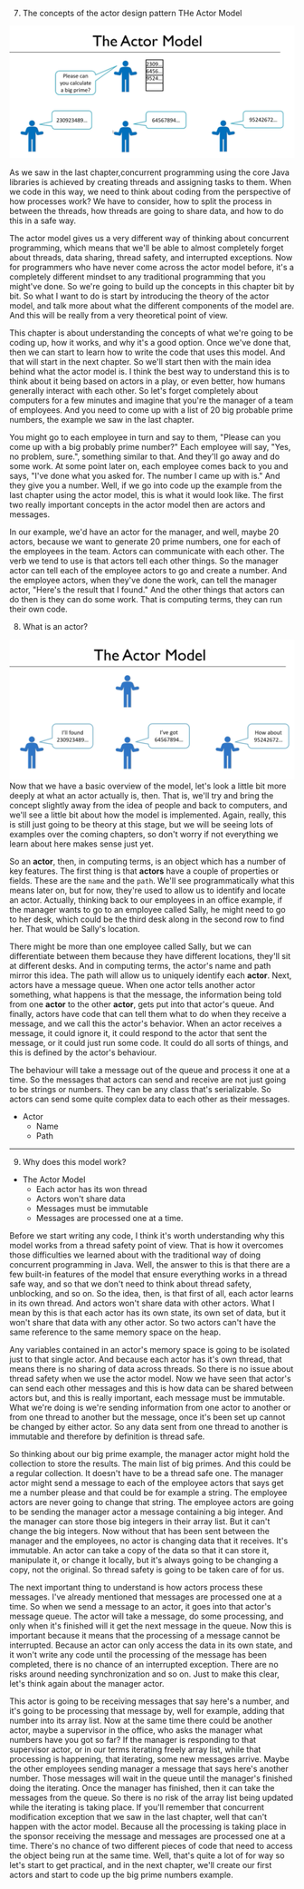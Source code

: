7. The concepts of the actor design pattern 
THe Actor Model
<img src="images/actor2.png">

As we saw in the last chapter,concurrent programming using the core Java libraries is achieved by creating threads and assigning tasks to them. When we code in this way, we need to think about coding from the perspective of how processes work? We have to consider, how to split the process in between the threads, how threads are going to share data, and how to do this in a safe way. 

The actor model gives us a very different way of thinking about concurrent programming, which means that we'll be able to almost completely forget about threads, data sharing, thread safety, and interrupted exceptions. Now for programmers who have never come across the actor model before, it's a completely different mindset to any traditional programming that you might've done. So we're going to build up the concepts in this chapter bit by bit. So what I want to do is start by introducing the theory of the actor model, and talk more about what the different components of the model are. And this will be really from a very theoretical point of view. 

This chapter is about understanding the concepts of what we're going to be coding up, how it works, and why it's a good option. Once we've done that, then we can start to learn how to write the code that uses this model. And that will start in the next chapter. So we'll start then with the main idea behind what the actor model is. I think the best way to understand this is to think about it being based on actors in a play, or even better, how humans generally interact with each other. So let's forget completely about computers for a few minutes and imagine that you're the manager of a team of employees. And you need to come up with a list of 20 big probable prime numbers, the example we saw in the last chapter. 

You might go to each employee in turn and say to them, "Please can you come up with a big probably prime number?" Each employee will say, "Yes, no problem, sure.", something similar to that. And they'll go away and do some work. At some point later on, each employee comes back to you and says, "I've done what you asked for. The number I came up with is." And they give you a number. Well, if we go into code up the example from the last chapter using the actor model, this is what it would look like. The first two really important concepts in the actor model then are actors and messages. 

In our example, we'd have an actor for the manager, and well, maybe 20 actors, because we want to generate 20 prime numbers, one for each of the employees in the team. Actors can communicate with each other. The verb we tend to use is that actors tell each other things. So the manager actor can tell each of the employee actors to go and create a number. And the employee actors, when they've done the work, can tell the manager actor, "Here's the result that I found." And the other things that actors can do then is they can do some work. That is computing terms, they can run their own code.


8. What is an actor?
<img src="images/actor1.png">
Now that we have a basic overview of the model, let's look a little bit more deeply at what an actor actually is, then. That is, we'll try and bring the concept slightly away from the idea of people and back to computers, and we'll see a little bit about how the model is implemented. 
Again, really, this is still just going to be theory at this stage, but we will be seeing lots of examples over the coming chapters, so don't worry if not everything we learn about here makes sense just yet. 

So an **actor**, then, in computing terms, is an object which has a number of key features. The first thing is that **actors** have a couple of properties or fields. These are the `name` and the `path`.
We'll see programmatically what this means later on, but for now, they're used to allow us to identify and locate an actor. Actually, thinking back to our employees in an office example, if the manager wants to go to an employee called Sally, he might need to go to her desk, which could be the third desk along in the second row to find her. That would be Sally's location. 

There might be more than one employee called Sally, but we can differentiate between them because they have different locations, they'll sit at different desks. And in computing terms, the actor's name and path mirror this idea. The path will allow us to uniquely identify each **actor**. Next, actors have a message queue. When one actor tells another actor something, what happens is that the message, the information being told from one **actor** to the other **actor**, gets put into that actor's queue. And finally, actors have code that can tell them what to do when they receive a message, and we call this the actor's behavior. When an actor receives a message, it could ignore it, it could respond to the actor that sent the message, or it could just run some code. It could do all sorts of things, and this is defined by the actor's behaviour. 

The behaviour will take a message out of the queue and process it one at a time. So the messages that actors can send and receive are not just going to be strings or numbers. They can be any class that's serializable. So actors can send some quite complex data to each other as their messages. 

-  Actor
    -   Name
    -   Path  

-------------------
9. Why does this model work?  
-   The Actor Model 
    -   Each actor has its won thread
    -   Actors  won't share data
    -   Messages must be immutable
    -   Messages are processed one at a time.  

Before we start writing any code, I think it's worth understanding why this model works from a thread safety point of view. That is how it overcomes those difficulties we learned about with the traditional way of doing concurrent programming in Java. Well, the answer to this is that there are a few built-in features of the model that ensure everything works in a thread safe way, and so that we don't need to think about thread safety, unblocking, and so on. So the idea, then, is that first of all, each actor learns in its own thread. And actors won't share data with other actors. What I mean by this is that each actor has its own state, its own set of data, but it won't share that data with any other actor. So two actors can't have the same reference to the same memory space on the heap. 

Any variables contained in an actor's memory space is going to be isolated just to that single actor. And because each actor has it's own thread, that means there is no sharing of data across threads. So there is no issue about thread safety when we use the actor model. Now we have seen that actor's can send each other messages and this is how data can be shared between actors but, and this is really important, each message must be immutable. What we're doing is we're sending information from one actor to another or from one thread to another but the message, once it's been set up cannot be changed by either actor. So any data sent from one thread to another is immutable and therefore by definition is thread safe. 

So thinking about our big prime example, the manager actor might hold the collection to store the results. The main list of big primes. And this could be a regular collection. It doesn't have to be a thread safe one. The manager actor might send a message to each of the employee actors that says get me a number please and that could be for example a string. The employee actors are never going to change that string. The employee actors are going to be sending the manager actor a message containing a big integer. And the manager can store those big integers in their array list. But it can't change the big integers. Now without that has been sent between the manager and the employees, no actor is changing data that it receives. It's immutable. An actor can take a copy of the data so that it can store it, manipulate it, or change it locally, but it's always going to be changing a copy, not the original. So thread safety is going to be taken care of for us. 

The next important thing to understand is how actors process these messages. I've already mentioned that messages are processed one at a time. So when we send a message to an actor, it goes into that actor's message queue. The actor will take a message, do some processing, and only when it's finished will it get the next message in the queue. Now this is important because it means that the processing of a message cannot be interrupted. Because an actor can only access the data in its own state, and it won't write any code until the processing of the message has been completed, there is no chance of an interrupted exception. There are no risks around needing synchronization and so on. Just to make this clear, let's think again about the manager actor. 

This actor is going to be receiving messages that say here's a number, and it's going to be processing that message by, well for example, adding that number into its array list. Now at the same time there could be another actor, maybe a supervisor in the office, who asks the manager what numbers have you got so far? If the manager is responding to that supervisor actor, or in our terms iterating freely array list, while that processing is happening, that iterating, some new messages arrive. Maybe the other employees sending manager a message that says here's another number. Those messages will wait in the queue until the manager's finished doing the iterating. Once the manager has finished, then it can take the messages from the queue. So there is no risk of the array list being updated while the iterating is taking place. If you'll remember that concurrent modification exception that we saw in the last chapter, well that can't happen with the actor model. Because all the processing is taking place in the sponsor receiving the message and messages are processed one at a time. There's no chance of two different pieces of code that need to access the object being run at the same time. Well, that's quite a lot of for way so let's start to get practical, and in the next chapter, we'll create our first actors and start to code up the big prime numbers example.